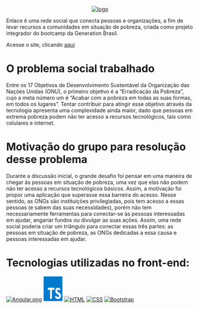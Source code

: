 <a  href="https://enlaceorg.netlify.app/">
  <p align="center">
    <img src="https://user-images.githubusercontent.com/78484194/174451054-0cc730ed-e98f-483a-94d6-b5f201bd660b.png" alt="logo" width="600" />
  </p>
</a>


Enlace é uma rede social que conecta pessoas e organizações, a fim de levar recursos a comunidades em situação de pobreza, criada como projeto integrador do bootcamp da Generation Brasil.

Acesse o site, clicando [aqui](https://enlaceorg.netlify.app/)

# O problema social trabalhado

Entre os 17 Objetivos de Desenvolvimento Sustentável da Organização das Nações Unidas (ONU), o primeiro objetivo é a “Erradicação da Pobreza”, cujo a meta número um é “Acabar com a pobreza em todas as suas formas, em todos os lugares”. Tentar contribuir para atingir esse objetivo através da tecnologia apresenta uma complexidade ainda maior, dado que pessoas em extrema pobreza podem não ter acesso a recursos tecnológicos, tais como celulares e internet. 


# Motivação do grupo para resolução desse problema
Durante a discussão inicial, o grande desafio foi pensar em uma maneira de chegar às pessoas em situação de pobreza, uma vez que elas não podem não ter acesso a recursos tecnológicos básicos. Assim, a motivação foi propor uma aplicação que superasse essa barreira do acesso. Nesse sentido, as ONGs são instituições privilegiadas, pois tem acesso a essas pessoas (e sabem das suas necessidades), porém não tem necessariamente ferramentas para conectar-se às pessoas interessadas em ajudar, angariar fundos ou divulgar as suas ações. Assim, uma rede social poderia criar um triângulo para conectar essas três partes: as pessoas em situação de pobreza, as ONGs dedicadas a essa causa e pessoas interessadas em ajudar. 


# Tecnologias utilizadas no front-end:

<a href="https://angular.io/"><img src="https://cdn.jsdelivr.net/gh/devicons/devicon/icons/angularjs/angularjs-original.svg" alt="Angular.png" title="Angular" height="62px" width="62px"></a>
<a href="https://www.typescriptlang.org/"><img src="https://raw.githubusercontent.com/devicons/devicon/master/icons/typescript/typescript-original.svg" alt="TypeScript" title="TypeScript" height="68px" width="52px"></a>
<a href="https://www.w3schools.com/html/"><img src="https://cdn.jsdelivr.net/gh/devicons/devicon/icons/html5/html5-original.svg" alt="HTML" title="HTML" height="62px" width="62px"></a>
<a href="https://www.w3schools.com/css/"><img src="https://cdn.jsdelivr.net/gh/devicons/devicon/icons/css3/css3-original.svg" alt="CSS" title="CSS" height="62px" width="62px"></a>
<a href="https://getbootstrap.com.br/"><img src="https://getbootstrap.com/docs/5.2/assets/brand/bootstrap-logo-shadow.png" alt="Bootstrap" title="Bootstrap" height="62px" width="62px"></a>


